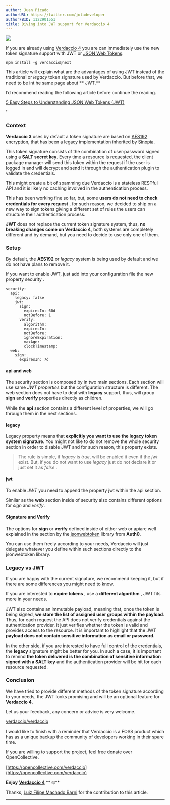 ```yaml
---
author: Juan Picado
authorURL: https://twitter.com/jotadeveloper
authorFBID: 1122901551
title: Diving into JWT support for Verdaccio 4
---
```


![](https://cdn-images-1.medium.com/max/1024/1*t9d16DIcJg_-dEg0X_qTWg.png)

If you are already using [Verdaccio 4](https://github.com/verdaccio/verdaccio) you are can immediately use the new token signature support with JWT or [JSON Web Tokens](https://github.com/auth0/node-jsonwebtoken).

```
npm install -g verdaccio@next
```

This article will explain what are the advantages of using JWT instead of the traditional or _legacy_ token signature used by Verdaccio. But before that, we need to be int he same page about ** JWT.**

I’d recommend reading the following article before continue the reading.

[5 Easy Steps to Understanding JSON Web Tokens (JWT)](https://medium.com/vandium-software/5-easy-steps-to-understanding-json-web-tokens-jwt-1164c0adfcec)

<!--truncate-->

<div id="codefund">''</div>

### Context

**Verdaccio 3** uses by default a token signature are based on [AES192 encryption](https://en.wikipedia.org/wiki/Advanced_Encryption_Standard), that has been a legacy implementation inherited by [Sinopia](https://www.npmjs.com/package/sinopia).

This token signature consists of the combination of user:password signed using a **SALT secret key**. Every time a resource is requested, the client package manager will send this token within the request if the user is logged in and will decrypt and send it through the authentication plugin to validate the credentials.

This might create a bit of spamming due Verdaccio is a stateless RESTful API and it is likely no caching involved in the authentication process.

This has been working fine so far, but, some **users do not need to check credentials for every request** , for such reason, we decided to ship on a new way to sign tokens giving a different set of rules the users can structure their authentication process.

**JWT** does not replace the current token signature system, thus, **no breaking changes come on Verdaccio 4,** both systems are completely different and by demand, but you need to decide to use only one of them.

### Setup

By default, the **AES192** or _legacy_ system is being used by default and we do not have plans to remove it.

If you want to enable JWT, just add into your configuration file the new property security .

```
security:
  api:
    legacy: false
    jwt:
      sign:
        expiresIn: 60d
        notBefore: 1
      verify:
        algorithm:
        expiresIn:
        notBefore:
        ignoreExpiration:
        maxAge:
        clockTimestamp:
  web:
    sign:
      expiresIn: 7d
```

#### api and web

The security section is composed by in two main sections. Each section will use same _JWT properties_ but the configuration structure is different. The web section does not have to deal with **legacy** support, thus, will group **sign** and **verify** properties directly as children.

While the **api** section contains a different level of properties, we will go through them in the next sections.

#### legacy

Legacy property means that **explicitly you want to use the legacy token system signature**. You might not like to do not remove the whole security section in order to disable JWT and for such reason, this property exists.

> The rule is simple, if _legacy_ is _true_, will be enabled it even if the _jwt_ exist. But, if you do not want to use _legacy_ just do not declare it or just set it as _false_ .

#### jwt

To enable _JWT_ you need to append the property jwt within the api section.

Similar as the **web** section inside of security also contains different options for _sign_ and _verify_.

#### Signature and Verify

The options for **sign** or **verify** defined inside of either web or apiare well explained in the section by the [jsonwebtoken](https://github.com/auth0/node-jsonwebtoken#usage) library from  **Auth0**.

You can use them freely according to your needs, Verdaccio will just delegate whatever you define within such sections directly to the jsonwebtoken library.

### Legacy vs JWT

If you are happy with the current signature, we recommend keeping it, but if there are some differences you might need to know.

If you are interested to **expire tokens** , use a **different algorithm** , JWT fits more in your needs.

JWT also contains an immutable payload, meaning that, once the token is being signed, **we store the list of assigned user groups within the payload**. Thus, for each request the API does not verify credentials against the authentication provider, it just verifies whether the token is valid and provides access to the resource. It is important to highlight that the JWT **payload does not contain sensitive information as email or password.**

In the other side, if you are interested to have full control of the credentials, the **legacy** signature might be better for you. In such a case, it is important to remind **the token delivered is the combination of sensitive information signed with a SALT key** and the authentication provider will be hit for each resource requested.

### Conclusion

We have tried to provide different methods of the token signature according to your needs, the JWT looks promising and will be an optional feature for **Verdaccio 4.**

Let us your feedback, any concern or advice is very welcome.

[verdaccio/verdaccio](https://github.com/verdaccio/verdaccio)

I would like to finish with a reminder that Verdaccio is a FOSS product which has as a unique backup the community of developers working in their spare time.

If you are willing to support the project, feel free donate over OpenCollective.

[https://opencollective.com/verdaccio](https://opencollective.com/verdaccio)

**Enjoy** [**Verdaccio 4**](https://github.com/verdaccio/verdaccio) ** 🤓**

Thanks, [Luiz Filipe Machado Barni](https://medium.com/u/34137e4bcaf7) for the contribution to this article.

* * *

